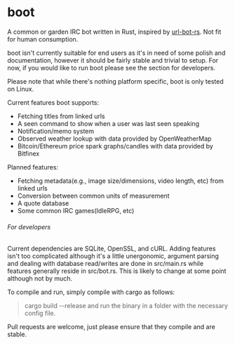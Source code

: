 # boot

A common or garden IRC bot written in Rust, inspired by [url-bot-rs](https://github.com/nuxeh/url-bot-rs). Not fit for human consumption.

boot isn't currently suitable for end users as it's in need of some polish
and documentation, however it should be fairly stable and trivial to setup.
For now, if you would like to run boot please see the section for developers.

Please note that while there's nothing platform specific, boot is only tested on Linux.

Current features boot supports:
- Fetching titles from linked urls
- A seen command to show when a user was last seen speaking
- Notification/memo system
- Observed weather lookup with data provided by OpenWeatherMap
- Bitcoin/Ethereum price spark graphs/candles with data provided by Bitfinex

Planned features:
- Fetching metadata(e.g., image size/dimensions, video length, etc) from linked urls
- Conversion between common units of measurement
- A quote database
- Some common IRC games(IdleRPG, etc)

###### For developers

Current dependencies are SQLite, OpenSSL, and cURL. Adding features isn't too
complicated although it's a little unergonomic, argument parsing and dealing
with database read/writes are done in src/main.rs while features generally reside
in src/bot.rs. This is likely to change at some point although not by much.

To compile and run, simply compile with cargo as follows:
> cargo build --release
and run the binary in a folder with the necessary config file.

Pull requests are welcome, just please ensure that they compile and are stable.
